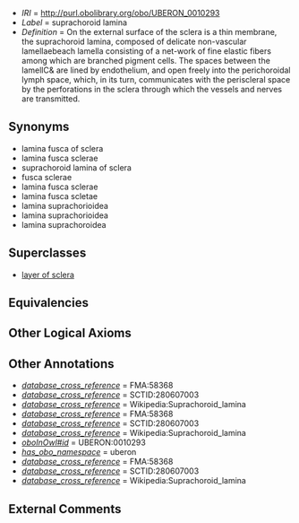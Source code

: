  * *IRI* = http://purl.obolibrary.org/obo/UBERON_0010293
 * *Label* = suprachoroid lamina
 * *Definition* = On the external surface of the sclera is a thin membrane, the suprachoroid lamina, composed of delicate non-vascular lamellaebeach lamella consisting of a net-work of fine elastic fibers among which are branched pigment cells. The spaces between the lamellC& are lined by endothelium, and open freely into the perichoroidal lymph space, which, in its turn, communicates with the periscleral space by the perforations in the sclera through which the vessels and nerves are transmitted.

## Synonyms

 * lamina fusca of sclera
 * lamina fusca sclerae
 * suprachoroid lamina of sclera
 * fusca sclerae
 * lamina fusca sclerae
 * lamina fusca scletae
 * lamina suprachorioidea
 * lamina suprachorioidea
 * lamina suprachoroidea

## Superclasses

 * [layer of sclera](../../UBERON/91/UBERON_0010291.md)

## Equivalencies


## Other Logical Axioms


## Other Annotations

 * *[database_cross_reference](../../ef/oboInOwl#hasDbXref.md)* = FMA:58368
 * *[database_cross_reference](../../ef/oboInOwl#hasDbXref.md)* = SCTID:280607003
 * *[database_cross_reference](../../ef/oboInOwl#hasDbXref.md)* = Wikipedia:Suprachoroid_lamina
 * *[database_cross_reference](../../ef/oboInOwl#hasDbXref.md)* = FMA:58368
 * *[database_cross_reference](../../ef/oboInOwl#hasDbXref.md)* = SCTID:280607003
 * *[database_cross_reference](../../ef/oboInOwl#hasDbXref.md)* = Wikipedia:Suprachoroid_lamina
 * *[oboInOwl#id](../../id/oboInOwl#id.md)* = UBERON:0010293
 * *[has_obo_namespace](../../ce/oboInOwl#hasOBONamespace.md)* = uberon
 * *[database_cross_reference](../../ef/oboInOwl#hasDbXref.md)* = FMA:58368
 * *[database_cross_reference](../../ef/oboInOwl#hasDbXref.md)* = SCTID:280607003
 * *[database_cross_reference](../../ef/oboInOwl#hasDbXref.md)* = Wikipedia:Suprachoroid_lamina

## External Comments

